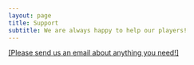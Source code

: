 ```yaml
---
layout: page
title: Support
subtitle: We are always happy to help our players!
---
```


[[Please send us an email about anything you need!]](playswipestudios@gmail.com)
